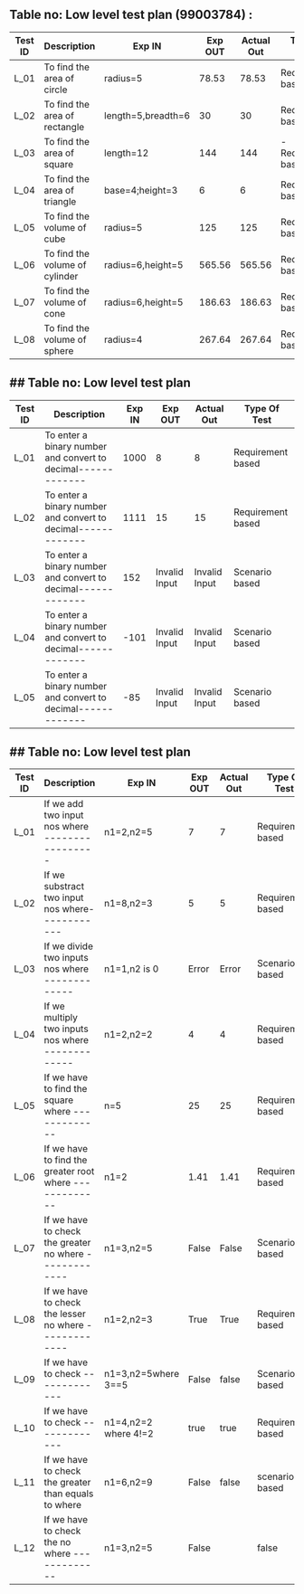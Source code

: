 


## Table no: Low level test plan (99003784) :

| **Test ID** | **Description**                                              | **Exp IN**       | **Exp OUT** | **Actual Out** |**Type Of Test**    |    
|-------------|--------------------------------------------------------------|------------      |-------------|----------------|------------------  |
|  L_01       |  To find the area of circle   |radius=5  |78.53| 78.53|Requirement based |
|  L_02       |To find the area of rectangle|length=5,breadth=6|30 |30|Requirement based |
|  L_03       |To find the area of square| length=12    |144    |144   |-Requirement based  |   
|  L_04       |To find the area of triangle|  base=4;height=3 |6  |6|Requirement based|
|  L_05       |To find the volume of cube | radius=5         |125 | 125          | Requirement based  |
|  L_06       |To find the volume of cylinder| radius=6,height=5|565.56|565.56|  Requirement based |
|  L_07       |To find the volume of cone| radius=6,height=5|186.63|186.63|Requirement based |
|  L_08       |To find the volume of sphere|radius=4  |267.64   |267.64|Requirement based|



## ## Table no: Low level test plan

| **Test ID** | **Description**                                              | **Exp IN**      | **Exp OUT** | **Actual Out** |**Type Of Test**  |    
|-------------|--------------------------------------------------------------|-----------------|-------------|----------------|------------------|
|  L_01       |  To enter a binary number and convert to decimal-------------|      1000       |      8      |       8        |Requirement based |
|  L_02       |  To enter a binary number and convert to decimal-------------|      1111       |      15     |       15       |Requirement based |
|  L_03       |  To enter a binary number and convert to decimal-------------|       152       |Invalid Input|  Invalid Input |  Scenario based  |   
|  L_04       |  To enter a binary number and convert to decimal-------------|      -101       |Invalid Input|  Invalid Input |  Scenario based  |
|  L_05       |  To enter a binary number and convert to decimal-------------|       -85       |Invalid Input|  Invalid Input |  Scenario based  |


## ## Table no: Low level test plan

| **Test ID** | **Description**                                       | **Exp IN**   | **Exp OUT** | **Actual Out** |**Type Of Test**  |    
|-------------|-------------------------------------------------------|------------- |-------------|----------------|------------------|
|  L_01       | If we add two input nos where -----------------       |  n1=2,n2=5    |     7      |       7        |Requirement based |
|  L_02       |  If we substract two input nos where------------      |  n1=8,n2=3    |      5     |       5        |Requirement based |
|  L_03       | If we divide two inputs nos where -------------       |  n1=1,n2 is 0 |   Error    |       Error    |Scenario based    |   
|  L_04       | If we multiply two inputs nos where -------------     |  n1=2,n2=2    |       4    |        4       |Requirement based |
|  L_05       | If we have to find the square  where -------------    |     n=5       |     25     |      25        |Requirement based |
| L_06       | If we have to find the greater root where -------------|     n1=2      |     1.41   |      1.41      |Requirement based |
| L_07       | If we have to check the greater no where ------------- |    n1=3,n2=5  |      False |     False      |Scenario based    |
| L_08       | If we have to check the lesser no where -------------  |     n1=2,n2=3 |     True   |     True       |Requirement based |
| L_09       | If we have to check  -------------                     |n1=3,n2=5where  3==5 | False|     false      |Scenario based    |
| L_10       | If we have to check  -------------                     |n1=4,n2=2 where 4!=2 |true  |     true       |Requirement based |
| L_11       | If we have to check the greater than equals to  where  | n1=6,n2=9     |False       |     false       |scenario based    |
| L_12       | If we have to check the  no where -------------        |n1=3,n2=5      |False|      |     false      |Scenario based    |

